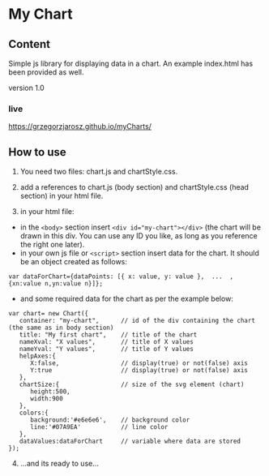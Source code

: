 # My Chart

## Content

Simple js library for displaying data in a chart. An example index.html has been provided as well.

version 1.0

### live

https://grzegorzjarosz.github.io/myCharts/

## How to use

1. You need two files: chart.js and chartStyle.css.

2. add a references to chart.js (body section) and chartStyle.css (head section) in your html file.

3. in your html file:

* in the ```<body>``` section
insert ```<div id="my-chart"></div>``` (the chart will be drawn in this div. You can use any ID you like, as long as you reference the right one later).
* in your own js file or ```<script>``` section insert data for the chart. It should be an object created as follows:

```
var dataForChart={dataPoints: [{ x: value, y: value },  ...  , {xn:value n,yn:value n}]};
```

* and some required data for the chart as per the example below:

```
var chart= new Chart({
   container: "my-chart",      // id of the div containing the chart (the same as in body section)
   title: "My first chart",    // title of the chart
   nameXval: "X values",       // title of X values
   nameYval: "Y values",       // title of Y values
   helpAxes:{
      X:false,                 // display(true) or not(false) axis
      Y:true                   // display(true) or not(false) axis
   },
   chartSize:{                 // size of the svg element (chart)
      height:500,
      width:900
   },
   colors:{
      background:'#e6e6e6',    // background color
      line:'#07A9EA'           // line color
   },
   dataValues:dataForChart     // variable where data are stored
});

```
4. ...and its ready to use...
